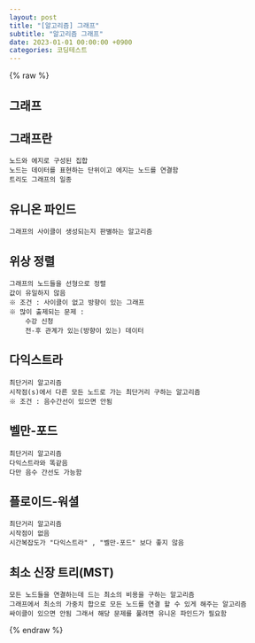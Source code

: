 ```yaml
---
layout: post
title: "[알고리즘] 그래프"
subtitle: "알고리즘 그래프"
date: 2023-01-01 00:00:00 +0900
categories: 코딩테스트
---
```

{% raw %}
## 그래프  
  
## 그래프란  
	노드와 에지로 구성된 집합  
	노드는 데이터를 표현하는 단위이고 에지는 노드를 연결함  
	트리도 그래프의 일종  
  
## 유니온 파인드  
	그래프의 사이클이 생성되는지 판별하는 알고리즘  
  
## 위상 정렬  
  
	그래프의 노드들을 선형으로 정렬  
	값이 유일하지 않음  
	※ 조건 : 사이클이 없고 방향이 있는 그래프  
	※ 많이 출제되는 문제 :  
		수강 신청  
		전-후 관계가 있는(방향이 있는) 데이터  
  
## 다익스트라  
	최단거리 알고리즘  
	시작점(s)에서 다른 모든 노드로 가는 최단거리 구하는 알고리즘  
	※ 조건 : 음수간선이 있으면 안됨  
  
## 벨만-포드  
	최단거리 알고리즘  
	다익스트라와 똑같음  
	다만 음수 간선도 가능함  
  
## 플로이드-워셜  
	최단거리 알고리즘  
	시작점이 없음  
	시간복잡도가 "다익스트라" , "벨만-포드" 보다 좋지 않음  
  
## 최소 신장 트리(MST)  
	모든 노드들을 연결하는데 드는 최소의 비용을 구하는 알고리즘  
	그래프에서 최소의 가중치 합으로 모든 노드를 연결 할 수 있게 해주는 알고리즘  
	싸이클이 있으면 안됨 그래서 해당 문제를 풀려면 유니온 파인드가 필요함  
  

{% endraw %}
